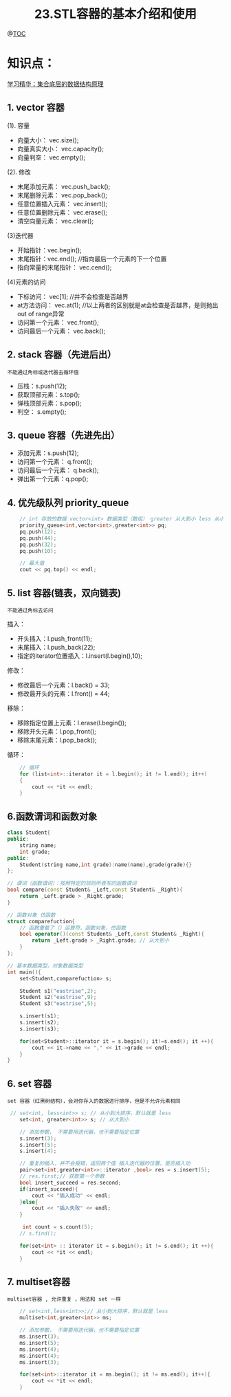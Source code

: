 # <center>23.STL容器的基本介绍和使用<center>
@[TOC](C++基础)

# 知识点：

[学习精华：集合底层的数据结构原理](https://en.cppreference.com/w/cpp/container/sets)


## 1. vector 容器

(1). 容量  
- 向量大小： vec.size();
- 向量真实大小： vec.capacity();
- 向量判空： vec.empty();

(2). 修改  

- 末尾添加元素： vec.push_back();
- 末尾删除元素： vec.pop_back();
- 任意位置插入元素： vec.insert();
- 任意位置删除元素： vec.erase();
- 清空向量元素： vec.clear();

(3)迭代器

- 开始指针：vec.begin();
- 末尾指针：vec.end(); //指向最后一个元素的下一个位置
- 指向常量的末尾指针： vec.cend();

(4)元素的访问

- 下标访问： vec[1]; //并不会检查是否越界
- at方法访问： vec.at(1); //以上两者的区别就是at会检查是否越界，是则抛出out of range异常
- 访问第一个元素： vec.front();
- 访问最后一个元素： vec.back();

## 2. stack 容器（先进后出）

`不能通过角标或迭代器去循环值`

- 压栈：s.push(12);
- 获取顶部元素：s.top(); 
- 弹栈顶部元素：s.pop();
- 判空： s.empty();

## 3. queue 容器（先进先出）

- 添加元素：s.push(12);
- 访问第一个元素： q.front();
- 访问最后一个元素： q.back();
- 弹出第一个元素：q.pop();


## 4. 优先级队列 priority_queue

```c++
	// int 存放的数据 vector<int> 数据类型（数组） greater 从大到小 less 从小到大
	priority_queue<int,vector<int>,greater<int>> pq;
	pq.push(12);
	pq.push(44);
	pq.push(32);
	pq.push(10);

	// 最大值 
	cout << pq.top() << endl;
```

## 5. list 容器(链表，双向链表)

`不能通过角标去访问`

插入：  
- 开头插入：l.push_front(11);
- 末尾插入：l.push_back(22);
- 指定的iterator位置插入：l.insert(l.begin(),10);

修改：  
- 修改最后一个元素：l.back() = 33;
- 修改最开头的元素：l.front() = 44;

移除：  
- 移除指定位置上元素：l.erase(l.begin());
- 移除开头元素：l.pop_front();
- 移除末尾元素：l.pop_back();

循环：

```c++
	// 循环
	for (list<int>::iterator it = l.begin(); it != l.end(); it++)
	{
		cout << *it << endl;
	}
```

## 6.函数谓词和函数对象

```c++
class Student{
public:
    string name;
    int grade;
public:
    Student(string name,int grade):name(name),grade(grade){}
};

// 谓词（函数谓词）：按照特定的规则所表写的函数谓词
bool compare(const Student& _Left,const Student& _Right){
    return _Left.grade > _Right.grade;
}

// 函数对象 仿函数
struct comparefuction{
    // 函数重载了（）运算符，函数对象，仿函数
    bool operator()(const Student& _Left,const Student& _Right){
        return _Left.grade > _Right.grade; // 从大到小
    }
};

// 基本数据类型，对象数据类型
int main(){
    set<Student,comparefuction> s;

    Student s1("eastrise",2);
    Student s2("eastrise",9);
    Student s3("eastrise",5);

    s.insert(s1);
    s.insert(s2);
    s.insert(s3);

    for(set<Student>::iterator it = s.begin(); it!=s.end(); it ++){
        cout << it->name << "," << it->grade << endl;
    }
}
```

## 6. set 容器

`set 容器（红黑树结构），会对你存入的数据进行排序，但是不允许元素相同`

```c++
 // set<int, less<int>> s; // 从小到大排序，默认就是 less
    set<int, greater<int>> s; // 从大到小

    // 添加参数， 不需要用迭代器，也不需要指定位置
    s.insert(3);
    s.insert(5);
    s.insert(4);

    // 重复的插入，并不会报错，返回两个值 插入迭代器的位置，是否插入功
    pair<set<int,greater<int>>::iterator ,bool> res = s.insert(5);
    // res.first;// 获取第一个参数
    bool insert_succeed = res.second;
    if(insert_succeed){
        cout << "插入成功" << endl;
    }else{
        cout << "插入失败" << endl;
    }

     int count = s.count(5);
    // s.find();

    for(set<int> :: iterator it = s.begin(); it != s.end(); it ++){
        cout << *it << endl;
    }
```

## 7. multiset容器

`multiset容器 , 允许重复 ，用法和 set 一样`

```c++
    // set<int,less<int>>;// 从小到大排序，默认就是 less
    multiset<int,greater<int>> ms;

    // 添加参数， 不需要用迭代器，也不需要指定位置
    ms.insert(3);
    ms.insert(5);
    ms.insert(4);
    ms.insert(4);
    ms.insert(3);

    for(set<int>::iterator it = ms.begin(); it != ms.end(); it++){
        cout << *it << endl;
    }
```